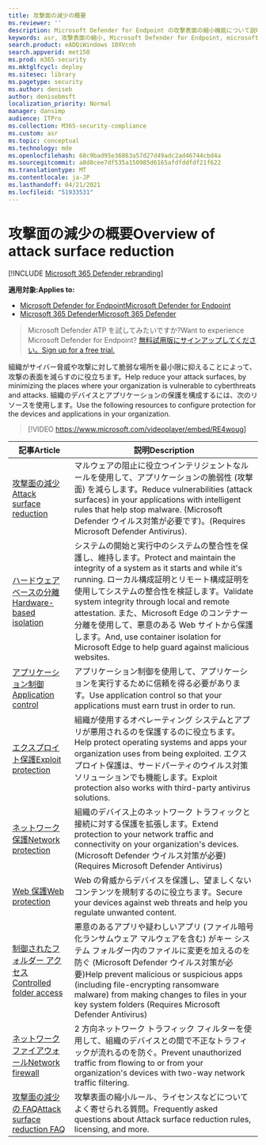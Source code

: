 ```yaml
---
title: 攻撃面の減少の概要
ms.reviewer: ''
description: Microsoft Defender for Endpoint の攻撃表面の縮小機能について説明します。
keywords: asr, 攻撃表面の縮小, Microsoft Defender for Endpoint, microsoft Defender, ウイルス対策, av, Windows Defender
search.product: eADQiWindows 10XVcnh
search.appverid: met150
ms.prod: m365-security
ms.mktglfcycl: deploy
ms.sitesec: library
ms.pagetype: security
ms.author: deniseb
author: denisebmsft
localization_priority: Normal
manager: dansimp
audience: ITPro
ms.collection: M365-security-compliance
ms.custom: asr
ms.topic: conceptual
ms.technology: mde
ms.openlocfilehash: 68c9bad95e36863a57d27d49adc2ad46744cbd4a
ms.sourcegitcommit: a8d8cee7df535a150985d6165afdfddfdf21f622
ms.translationtype: MT
ms.contentlocale: ja-JP
ms.lasthandoff: 04/21/2021
ms.locfileid: "51933531"
---
```

# <a name="overview-of-attack-surface-reduction"></a><span data-ttu-id="f5212-104">攻撃面の減少の概要</span><span class="sxs-lookup"><span data-stu-id="f5212-104">Overview of attack surface reduction</span></span>

[!INCLUDE [Microsoft 365 Defender rebranding](../../includes/microsoft-defender.md)]

<span data-ttu-id="f5212-105">**適用対象:**</span><span class="sxs-lookup"><span data-stu-id="f5212-105">**Applies to:**</span></span>
- [<span data-ttu-id="f5212-106">Microsoft Defender for Endpoint</span><span class="sxs-lookup"><span data-stu-id="f5212-106">Microsoft Defender for Endpoint</span></span>](https://go.microsoft.com/fwlink/p/?linkid=2154037)
- [<span data-ttu-id="f5212-107">Microsoft 365 Defender</span><span class="sxs-lookup"><span data-stu-id="f5212-107">Microsoft 365 Defender</span></span>](https://go.microsoft.com/fwlink/?linkid=2118804)

> <span data-ttu-id="f5212-108">Microsoft Defender ATP を試してみたいですか?</span><span class="sxs-lookup"><span data-stu-id="f5212-108">Want to experience Microsoft Defender for Endpoint?</span></span> [<span data-ttu-id="f5212-109">無料試用版にサインアップしてください。</span><span class="sxs-lookup"><span data-stu-id="f5212-109">Sign up for a free trial.</span></span>](https://www.microsoft.com/microsoft-365/windows/microsoft-defender-atp?ocid=docs-wdatp-exposedapis-abovefoldlink)


<span data-ttu-id="f5212-110">組織がサイバー脅威や攻撃に対して脆弱な場所を最小限に抑えることによって、攻撃の表面を減らすのに役立ちます。</span><span class="sxs-lookup"><span data-stu-id="f5212-110">Help reduce your attack surfaces, by minimizing the places where your organization is vulnerable to cyberthreats and attacks.</span></span> <span data-ttu-id="f5212-111">組織のデバイスとアプリケーションの保護を構成するには、次のリソースを使用します。</span><span class="sxs-lookup"><span data-stu-id="f5212-111">Use the following resources to configure protection for the devices and applications in your organization.</span></span>


> [!VIDEO https://www.microsoft.com/videoplayer/embed/RE4woug]


<span data-ttu-id="f5212-112">記事</span><span class="sxs-lookup"><span data-stu-id="f5212-112">Article</span></span> | <span data-ttu-id="f5212-113">説明</span><span class="sxs-lookup"><span data-stu-id="f5212-113">Description</span></span>
-|-
[<span data-ttu-id="f5212-114">攻撃面の減少</span><span class="sxs-lookup"><span data-stu-id="f5212-114">Attack surface reduction</span></span>](./attack-surface-reduction.md) | <span data-ttu-id="f5212-115">マルウェアの阻止に役立つインテリジェントなルールを使用して、アプリケーションの脆弱性 (攻撃面) を減らします。</span><span class="sxs-lookup"><span data-stu-id="f5212-115">Reduce vulnerabilities (attack surfaces) in your applications with intelligent rules that help stop malware.</span></span> <span data-ttu-id="f5212-116">(Microsoft Defender ウイルス対策が必要です)。</span><span class="sxs-lookup"><span data-stu-id="f5212-116">(Requires Microsoft Defender Antivirus).</span></span>
[<span data-ttu-id="f5212-117">ハードウェア ベースの分離</span><span class="sxs-lookup"><span data-stu-id="f5212-117">Hardware-based isolation</span></span>](/windows/security/threat-protection/microsoft-defender-application-guard/md-app-guard-overview) | <span data-ttu-id="f5212-118">システムの開始と実行中のシステムの整合性を保護し、維持します。</span><span class="sxs-lookup"><span data-stu-id="f5212-118">Protect and maintain the integrity of a system as it starts and while it's running.</span></span> <span data-ttu-id="f5212-119">ローカル構成証明とリモート構成証明を使用してシステムの整合性を検証します。</span><span class="sxs-lookup"><span data-stu-id="f5212-119">Validate system integrity through local and remote attestation.</span></span> <span data-ttu-id="f5212-120">また、Microsoft Edge のコンテナー分離を使用して、悪意のある Web サイトから保護します。</span><span class="sxs-lookup"><span data-stu-id="f5212-120">And, use container isolation for Microsoft Edge to help guard against malicious websites.</span></span>
[<span data-ttu-id="f5212-121">アプリケーション制御</span><span class="sxs-lookup"><span data-stu-id="f5212-121">Application control</span></span>](/windows/security/threat-protection/windows-defender-application-control/windows-defender-application-control) | <span data-ttu-id="f5212-122">アプリケーション制御を使用して、アプリケーションを実行するために信頼を得る必要があります。</span><span class="sxs-lookup"><span data-stu-id="f5212-122">Use application control so that your applications must earn trust in order to run.</span></span>
[<span data-ttu-id="f5212-123">エクスプロイト保護</span><span class="sxs-lookup"><span data-stu-id="f5212-123">Exploit protection</span></span>](./exploit-protection.md) | <span data-ttu-id="f5212-124">組織が使用するオペレーティング システムとアプリが悪用されるのを保護するのに役立ちます。</span><span class="sxs-lookup"><span data-stu-id="f5212-124">Help protect operating systems and apps your organization uses from being exploited.</span></span> <span data-ttu-id="f5212-125">エクスプロイト保護は、サードパーティのウイルス対策ソリューションでも機能します。</span><span class="sxs-lookup"><span data-stu-id="f5212-125">Exploit protection also works with third-party antivirus solutions.</span></span>
[<span data-ttu-id="f5212-126">ネットワーク保護</span><span class="sxs-lookup"><span data-stu-id="f5212-126">Network protection</span></span>](./network-protection.md) | <span data-ttu-id="f5212-127">組織のデバイス上のネットワーク トラフィックと接続に対する保護を拡張します。</span><span class="sxs-lookup"><span data-stu-id="f5212-127">Extend protection to your network traffic and connectivity on your organization's devices.</span></span> <span data-ttu-id="f5212-128">(Microsoft Defender ウイルス対策が必要)</span><span class="sxs-lookup"><span data-stu-id="f5212-128">(Requires Microsoft Defender Antivirus)</span></span>
[<span data-ttu-id="f5212-129">Web 保護</span><span class="sxs-lookup"><span data-stu-id="f5212-129">Web protection</span></span>](./web-protection-overview.md) | <span data-ttu-id="f5212-130">Web の脅威からデバイスを保護し、望ましくないコンテンツを規制するのに役立ちます。</span><span class="sxs-lookup"><span data-stu-id="f5212-130">Secure your devices against web threats and help you regulate unwanted content.</span></span>
[<span data-ttu-id="f5212-131">制御されたフォルダー アクセス</span><span class="sxs-lookup"><span data-stu-id="f5212-131">Controlled folder access</span></span>](./controlled-folders.md) | <span data-ttu-id="f5212-132">悪意のあるアプリや疑わしいアプリ (ファイル暗号化ランサムウェア マルウェアを含む) がキー システム フォルダー内のファイルに変更を加えるのを防ぐ (Microsoft Defender ウイルス対策が必要)</span><span class="sxs-lookup"><span data-stu-id="f5212-132">Help prevent malicious or suspicious apps (including file-encrypting ransomware malware) from making changes to files in your key system folders (Requires Microsoft Defender Antivirus)</span></span>
[<span data-ttu-id="f5212-133">ネットワーク ファイアウォール</span><span class="sxs-lookup"><span data-stu-id="f5212-133">Network firewall</span></span>](/windows/security/threat-protection/windows-firewall/windows-firewall-with-advanced-security) | <span data-ttu-id="f5212-134">2 方向ネットワーク トラフィック フィルターを使用して、組織のデバイスとの間で不正なトラフィックが流れるのを防ぐ。</span><span class="sxs-lookup"><span data-stu-id="f5212-134">Prevent unauthorized traffic from flowing to or from your organization's devices with two-way network traffic filtering.</span></span>
[<span data-ttu-id="f5212-135">攻撃面の減少の FAQ</span><span class="sxs-lookup"><span data-stu-id="f5212-135">Attack surface reduction FAQ</span></span>](./attack-surface-reduction-faq.md) | <span data-ttu-id="f5212-136">攻撃表面の縮小ルール、ライセンスなどについてよく寄せられる質問。</span><span class="sxs-lookup"><span data-stu-id="f5212-136">Frequently asked questions about Attack surface reduction rules, licensing, and more.</span></span>
